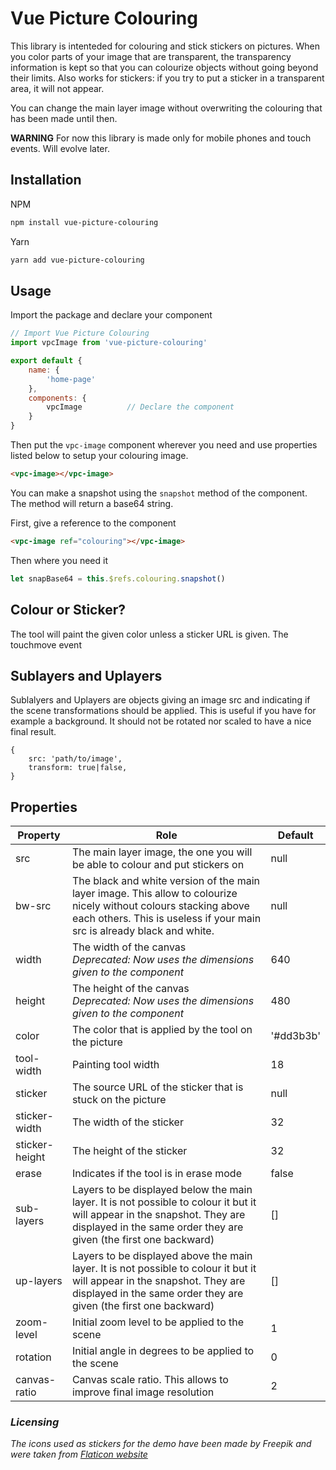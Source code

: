 # Vue Picture Colouring

This library is intenteded for colouring and stick stickers on pictures. When you color parts of your image that are transparent, the transparency information is kept so that you can colourize objects without going beyond their limits. Also works for stickers: if you try to put a sticker in a transparent area, it will not appear.

You can change the main layer image without overwriting the colouring that has been made until then.

**WARNING** For now this library is made only for mobile phones and touch events. Will evolve later.

## Installation

NPM
```bash
npm install vue-picture-colouring
```

Yarn
```bash
yarn add vue-picture-colouring
```

## Usage

Import the package and declare your component

```javascript
// Import Vue Picture Colouring
import vpcImage from 'vue-picture-colouring'

export default {
    name: {
        'home-page'
    },
    components: {
        vpcImage          // Declare the component
    }
}
```

Then put the ```vpc-image``` component wherever you need and use properties listed below to setup your colouring image.

```html
<vpc-image></vpc-image>
```

You can make a snapshot using the ```snapshot``` method of the component. The method will return a base64 string.

First, give a reference to the component
```html
<vpc-image ref="colouring"></vpc-image>
```

Then where you need it
```javascript
let snapBase64 = this.$refs.colouring.snapshot()
```

## Colour or Sticker?

The tool will paint the given color unless a sticker URL is given. The touchmove event 

## Sublayers and Uplayers

Sublalyers and Uplayers are objects giving an image src and indicating if the scene transformations should be applied. This is useful
if you have for example a background. It should not be rotated nor scaled to have a nice final result.

```
{
    src: 'path/to/image',
    transform: true|false,
}
```

## Properties

|Property   |Role                                                                                                                                   |Default    |
|------------|---------------------------------------------------------------------------------------------------------------------------------------|-----------|
|src    |The main layer image, the one you will be able to colour and put stickers on|null|
|bw-src|The black and white version of the main layer image. This allow to colourize nicely without colours stacking above each others. This is useless if your main src is already black and white.|null|
|width|The width of the canvas<br>*Deprecated: Now uses the dimensions given to the component*|640|
|height|The height of the canvas<br>*Deprecated: Now uses the dimensions given to the component*|480|
|color|The color that is applied by the tool on the picture|'#dd3b3b'|
|tool-width|Painting tool width|18|
|sticker|The source URL of the sticker that is stuck on the picture|null|
|sticker-width|The width of the sticker|32|
|sticker-height|The height of the sticker|32|
|erase|Indicates if the tool is in erase mode|false|
|sub-layers|Layers to be displayed below the main layer. It is not possible to colour it but it will appear in the snapshot. They are displayed in the same order they are given (the first one backward)|[]|
|up-layers|Layers to be displayed above the main layer. It is not possible to colour it but it will appear in the snapshot. They are displayed in the same order they are given (the first one backward)|[]|
|zoom-level|Initial zoom level to be applied to the scene|1|
|rotation|Initial angle in degrees to be applied to the scene|0|
|canvas-ratio|Canvas scale ratio. This allows to improve final image resolution|2|

### *Licensing*
 *The icons used as stickers for the demo have been made by Freepik and were taken from [Flaticon website](https://www.flaticon.com/)*